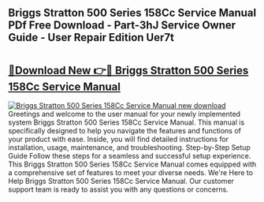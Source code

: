 ## Briggs Stratton 500 Series 158Cc Service Manual PDf Free Download - Part-3hJ Service Owner Guide - User Repair Edition Uer7t

# <h2><a href="http://bc47077.oget.top/?id=Briggs+Stratton+500+Series+158Cc+Service+Manual">🔗Download New 👉🔴 Briggs Stratton 500 Series 158Cc Service Manual</a></h2>

[![Briggs Stratton 500 Series 158Cc Service Manual new download](https://i.imgur.com/5g1atiW.png)](http://bc47077.oget.top/?id=Briggs+Stratton+500+Series+158Cc+Service+Manual)
Greetings and welcome to the user manual for your newly implemented system Briggs Stratton 500 Series 158Cc Service Manual. This manual is specifically designed to help you navigate the features and functions of your product with ease. Inside, you will find detailed instructions for installation, usage, maintenance, and troubleshooting. Step-by-Step Setup Guide Follow these steps for a seamless and successful setup experience. This Briggs Stratton 500 Series 158Cc Service Manual comes equipped with a comprehensive set of features to meet your diverse needs. We're Here to Help Briggs Stratton 500 Series 158Cc Service Manual. Our customer support team is ready to assist you with any questions or concerns.
